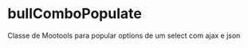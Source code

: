 bullComboPopulate
=================

Classe de Mootools para popular options de um select com ajax e json
